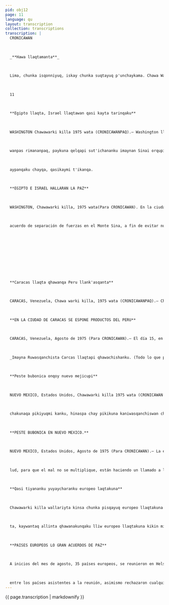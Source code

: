 ```yaml
---
pid: obj12
page: 11
language: qu
layout: transcription
collection: transcriptions
transcription: |
  CRONICAWAN
  
  
  
  _**Hawa llaqtamanta**_
  
  
  
  Lima, chunka isqonniyuq, iskay chunka suqtayuq p'unchaykama. Chawa Warki killa 1975
  
  
  
  11
  
  
  
  **Egipto llaqta, Israel llaqtawan qasi kayta tarinqaku**
  
  
  
  WASHINGTON Chawawarki killa 1975 wata (CRONICAWANPAQ).— Washington llaqtapi willanku, qasiy tiyay chayamushanña Medio Orientipag, nispa. Chaypaq Henry Kissinger wiraqucha, Estados Unidos Kamachiq sutinpi chay suyuman rinqa, Egipto llaqta kamachikuqwan Israel llaqta kamachikuq
  
  
  
  wanpas rimananpaq, paykuna qelqapi sut'ichananku imaynan Sinai orqupi wallawisankunata t'akanqaku, ama awqatinkuypi haykunankupaq, hinaspa qasilla tiyanankupaq. Muyuntinpi, llapan llaqtakuna, ancha sunqonwan munanku manaña awqanakuy kananta, hinaspa chay Arabe llaqtakuna, Israel llaqtapuwan allinta qhawanakunankupaq, yanaparikuspa tiyanankupaq, amaña yawar usuchinankupaq. Chaytan kunan mashkhakushan, sichus chayta
  
  
  
  aypanqaku chayqa, qasikaymi t'ikanqa.
  
  
  
  **EGIPTO E ISRAEL HALLARAN LA PAZ**
  
  
  
  WASHINGTON, Chawawarki killa, 1975 wata(Para CRONICAWAN). En la ciudad de Washington, han anunciado que la paz está siendo conseguida en el Medio Oriente. Para ello, Henry Kissinger, en nombre del Gobierno de los Estados Unidos irá a esa región, a entablar negociaciones con los gobiernos de Egipto e lsrael para que ellos suscriban un
  
  
  
  acuerdo de separación de fuerzas en el Monte Sina, a fin de evitar nuevos conflictos bélicos, y así puedan vivir en paz. Todos los pueblos del mundo, desean de todo corazón que no haya más guerras, y que los países árabes e lsrael convivan en armonía y ayudandose mutuamente, que ya no haya más derramamientos de sangre. Eso es lo que se está buscando en caso de alcanzar eso, florecerá la paz.
  
  
  
  
  
  
  
  
  
  
  
  **Caracas llaqta qhawanqa Peru llank'asqanta**
  
  
  
  CARACAS, Venezuela, Chawa warki killa, 1975 wata (CRONICAWANPAQ).— Chunka pisqayuq p’unchay, Caracas llaqtapi kicharinku Peru llaqtamanta Exposición, chayta ruwakushan Ministerio de Comercio Banco Popular del Perú qolqe churasqankuwan. Chay exposicionpi kashan rikunapaq Peru llaqtapi imaymana ruwasqankuta, qhawachishanku artesanía, artes automotores, ujyanakuna, sapatukuna ta, confección, maquinarias de construccion, motorkunata, muebles, plasticos, qolqe, artefactos electricos pujllanakuna, p’atarakuna, maderas, productos metalicos, productos quimicos, awaykunata, qhespikunata, trans porte aereo, mikhuna rurukunata. Llapan runakuna chay exposición qhawaqtinkucha, utisparaq qhepanqaku, Cajamarca qhespe qhawaspa, Qosqo qhespitapas, allin llank’asqa kashaqtinku, hinallataqmi qharawan, paqucha alfombrakuwan.
  
  
  
  **EN LA CIUDAD DE CARACAS SE ESPONE PRODUCTOS DEL PERU**
  
  
  
  CARACAS, Venezuela, Agosto de 1975 (Para CRONICAWAN).— El día 15, en la ciudad de Caracas, se ha abierto una Exposición del Perú, eso se está haciendo, con los auspicios de Ministerio de Comercio y el Banco Popular del Perú. En esa exposición se puede aprecia todo lo que produce el Perú, así se está exponiendo artesanía, artes automotores, bebidas, zapatos, confecciones, maquinarias de construcción, motores muebles, plásticos, plata, artefactos eléctricos, juguetes, libros, maderas productos metálicos, productos quimicos, textiles, vidrios, transporte aéreo y productos alimenticios. Todas las personas que asisten a esta exposición, se quedan maravillados viendo los espejos de Cajamarca así como los espejos del Cusco, por el acabado que tienen, asimismo, causa asombro las alfombras de alpaca que se EN LA CIUDAD DE CARACAS SE exponen.
  
  
  
  _Imayna Ruwasqanchista Carcas llaqtapi qhawachishanku. (Todo lo que producimos se esta exponiendo en la ciudad de Caracas). _
  
  
  
  **Peste bubonica onqoy nuevo mejicupi**
  
  
  
  NUEVO MEXICO, Estados Unidos, Chawawarki killa 1975 wata (CRONICAWAN PAQ).— Phaway Bubonica hina sutiyuq reqsisqa onqoymi, qanchis runakunata onqochin, Nuevo México llaqtapi, Estados Unidos suyupi. Hanpi kamayuqkuna ama chay onqoy mirananpaq, runakunata wajyamushanku, pikita wañuchinakupaq. Pikikunaqa kay onqoytan mast'arinku. Chay peste bubonica onqoymi, reqsikun "yana on qoy" sutiyuqwan Chaypaq, pikikuna mana mirananpaq, huk'uchakunata ayqechina, huk'u
  
  
  
  chakunaqa pikiyuqmi kanku, hinaspa chay pikikuna kaniwasqanchiswan chay onqoy mast’arikun. Waranqa tawa pachaj watapiraq, chay onqoy Europa Suyupi mirarisqa, hinaspa waranqanpi runakunata wañuchiran.
  
  
  
  **PESTE BUBONICA EN NUEVO MEXICO.**
  
  
  
  NUEVO MEXICO, Estados Unidos, Agosto de 1975 (Para CRONICAWAN).— La enfermedad conocida como peste bubónica, atacó a siete personas en Nuevo México, Estados Unidos. Las autoridades de sa
  
  
  
  lud, para que el mal no se multiplique, están haciendo un llamado a la gente para que maten las pulgas, ya que las pulgas son las que extienden el mal. La enfermedad llamada peste bubónica, es conocida también con el nombre de "la muerte negra". Para eso, para que las pulgas no se multipliquen, hay que ahuyentar a los ratones, porque en ellos abundan las pulgas, y con la picadura de esas pulgas se trasmite la enfermedad. Todavía el año 1,400, esa enfermedad se propagó en Europa, causando la muerte a miles de hombres.
  
  
  
  **Qasi tiyananku yuyaycharanku europeo laqtakuna**
  
  
  
  Chawawarki killa wallariyta kinsa chunka pisqayuq europeo llaqtakuna tantanakuranku Finlandia suyupi, Helsinki kamachikuq llaqtapi, chaypin ñawpachiranku qespichiy yuyayta allin kawsayninkuwan kuskachakunankupaq, llaqta awqayta ayqechispanku. Riqsichillankutaqmi kay qasi tiyayninkupi allin chaninchasqa qhepananpaq "Acta final" nisqakamachiyta qelqasqanku
  
  
  
  ta, kaywantaq allinta qhawanakunqaku lliw europeo llaqtakuna kikin mink'a yanapayninkuta llapa llaqtankupi masichaspa
  
  
  
  **PAISES EUROPEOS LO GRAN ACUERDOS DE PAZ**
  
  
  
  A inicios del mes de agosto, 35 países europeos, se reunieron en Helsinki, la capital de Finlandia, allí lograron levantan un Acuerdo de buena vecindad y cooperación
  
  
  
  entre los países asistentes a la reunión, asimismo rechazaron cualquier guerra entre países. También hicieron conocer que para que la paz sea posible, suscribirán un "Acta Final" asi denominado, donde se anuncien los acuerdos a los que han llegado, con ello se afirmará el compromiso de todos los países europeos a cooperar y ayudarse mutuamente.
---
```


{{ page.transcription | markdownify }}
